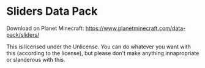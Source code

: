 # Sliders Data Pack
Download on Planet Minecraft: https://www.planetminecraft.com/data-pack/sliders/

This is licensed under the Unlicense. You can do whatever you want with this (according to the license), but please don't make anything innapropriate or slanderous with this.
